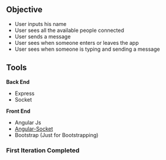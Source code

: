 ## Objective
- User inputs his name
- User sees all the available people connected
- User sends a message
- User sees when someone enters or leaves the app
- User sees when someone is typing and sending a message

## Tools

**Back End**
- Express
- Socket

**Front End**
- Angular Js
- [Angular-Socket](https://github.com/btford/angular-socket-io)
- Bootstrap (Just for Bootstrapping)

### First Iteration Completed